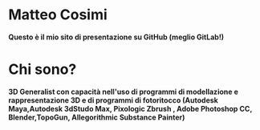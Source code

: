 # Matteo Cosimi
__**Questo è il mio sito di presentazione su GitHub (meglio GitLab!)**__



# Chi sono?

__**3D Generalist con capacità nell'uso di programmi di modellazione e rappresentazione 3D e di programmi di fotoritocco (Autodesk Maya,Autodesk 3dStudo Max, Pixologic Zbrush , Adobe Photoshop CC, Blender,TopoGun, Allegorithmic Substance Painter)**__
